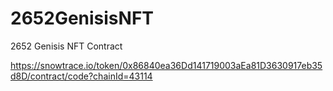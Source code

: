 # 2652GenisisNFT
2652 Genisis NFT Contract

https://snowtrace.io/token/0x86840ea36Dd141719003aEa81D3630917eb35d8D/contract/code?chainId=43114
